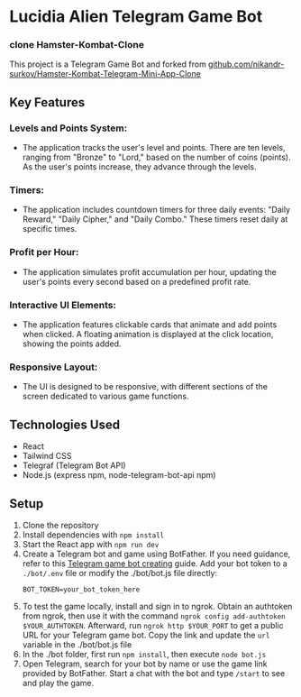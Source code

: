 # Lucidia Alien Telegram Game Bot
### clone Hamster-Kombat-Clone
This project is a Telegram Game Bot and forked from <a href="https://github.com/nikandr-surkov/Hamster-Kombat-Telegram-Mini-App-Clone">github.com/nikandr-surkov/Hamster-Kombat-Telegram-Mini-App-Clone</a>


## Key Features

### Levels and Points System:

- The application tracks the user's level and points.
There are ten levels, ranging from "Bronze" to "Lord," based on the number of coins (points).
As the user's points increase, they advance through the levels.

###  Timers:

- The application includes countdown timers for three daily events: "Daily Reward," "Daily Cipher," and "Daily Combo." These timers reset daily at specific times.

### Profit per Hour:

- The application simulates profit accumulation per hour, updating the user's points every second based on a predefined profit rate.

### Interactive UI Elements:

- The application features clickable cards that animate and add points when clicked.
A floating animation is displayed at the click location, showing the points added.

### Responsive Layout:

- The UI is designed to be responsive, with different sections of the screen dedicated to various game functions.


## Technologies Used

- React
- Tailwind CSS
- Telegraf (Telegram Bot API)
- Node.js (express npm, node-telegram-bot-api npm)



## Setup

1. Clone the repository
2. Install dependencies with `npm install`
3. Start the React app with `npm run dev`
4. Create a Telegram bot and game using BotFather. If you need guidance, refer to this <a href="https://dev.to/xlzior/telegram-games-an-intermediate-guide-45io#:~:text=Creating%20a%20Game%201%20Create%20a%20Telegram%20Bot,%2Fsetinline%203%20Create%20a%20new%20game%20using%20%2Fnewgame">Telegram game bot creating</a> guide.  Add your bot token to a `./bot/.env` file or modify the ./bot/bot.js file directly:
   ```
   BOT_TOKEN=your_bot_token_here
   ```
5. To test the game locally, install and sign in to ngrok. Obtain an authtoken from ngrok, then use it with the command `ngrok config add-authtoken $YOUR_AUTHTOKEN`. Afterward, run `ngrok http $YOUR_PORT` to get a public URL for your Telegram game bot. Copy the link and update the `url` variable in the ./bot/bot.js file
6. In the ./bot folder, first run  `npm install`, then execute `node bot.js`  
7. Open Telegram, search for your bot by name or use the game link provided by BotFather. Start a chat with the bot and type `/start` to see and play the game.







